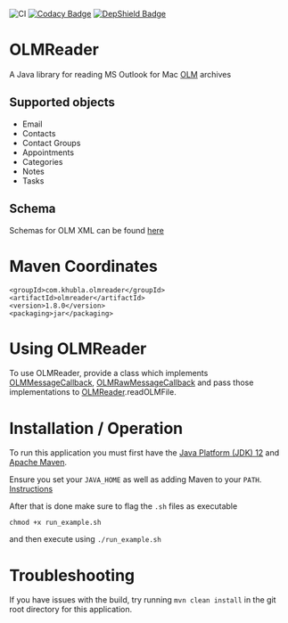 ![CI](https://github.com/teverett/OLMReader/workflows/CI/badge.svg)
[![Codacy Badge](https://api.codacy.com/project/badge/Grade/7c1ef374e6fb42408e915a849c498798)](https://www.codacy.com/app/teverett/OLMReader?utm_source=github.com&amp;utm_medium=referral&amp;utm_content=teverett/OLMReader&amp;utm_campaign=Badge_Grade)
[![DepShield Badge](https://depshield.sonatype.org/badges/teverett/OLMReader/depshield.svg)](https://depshield.github.io)

# OLMReader

A Java library for reading MS Outlook for Mac [OLM](https://support.office.com/en-us/article/Export-or-manually-archive-Outlook-items-281a62bf-cc42-46b1-9ad5-6bda80ca3106) archives

## Supported objects

* Email
* Contacts
* Contact Groups
* Appointments
* Categories
* Notes
* Tasks

## Schema

Schemas for OLM XML can be found [here](https://github.com/teverett/OLMReader/blob/master/src/main/resources/schema/)

# Maven Coordinates

```
<groupId>com.khubla.olmreader</groupId>
<artifactId>olmreader</artifactId>
<version>1.8.0</version>
<packaging>jar</packaging>
```

# Using OLMReader

To use OLMReader, provide a class which implements [OLMMessageCallback](https://github.com/teverett/OLMReader/blob/master/src/main/java/com/khubla/olmreader/olm/OLMMessageCallback.java), [OLMRawMessageCallback](https://github.com/teverett/OLMReader/blob/master/src/main/java/com/khubla/olmreader/olm/OLMRawMessageCallback.java) and pass those implementations to [OLMReader](https://github.com/teverett/OLMReader/blob/master/src/main/java/com/khubla/olmreader/olm/OLMFile.java).readOLMFile.

# Installation / Operation

To run this application you must first have the [Java Platform (JDK) 12](https://www.oracle.com/technetwork/java/javase/downloads/jdk12-downloads-5295953.html) and [Apache Maven](https://maven.apache.org/).

Ensure you set your `JAVA_HOME` as well as adding Maven to your `PATH`. [Instructions](https://maven.apache.org/install.html)

After that is done make sure to flag the `.sh` files as executable 

``` 
chmod +x run_example.sh
```

and then execute using `./run_example.sh`

# Troubleshooting

If you have issues with the build, try running `mvn clean install` in the git root directory for this application.
